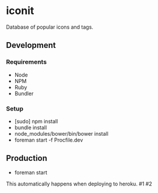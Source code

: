# iconit
Database of popular icons and tags.

## Development

### Requirements

- Node
- NPM
- Ruby
- Bundler

### Setup

- [sudo] npm install
- bundle install
- node_modules/bower/bin/bower install
- foreman start -f Procfile.dev

## Production

- foreman start

This automatically happens when deploying to heroku.
#1
#2
